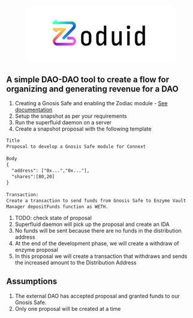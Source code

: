 <div align="center"><img src="zoduid-logo.png" width="80%"></div>

## A simple DAO-DAO tool to create a flow for organizing and generating revenue for a DAO

1. Creating a Gnosis Safe and enabling the Zodiac module - [See documentation](https://github.com/gnosis/zodiac-module-reality/blob/main/docs/setup_guide.md)
2. Setup the snapshot as per your requirements
3. Run the superfluid daemon on a server 
4. Create a snapshot proposal with the following template
```
Title
Proposal to develop a Gnosis Safe module for Connext

Body
{
  "address": ["0x...","0x..."],
  "shares":[80,20]
}

Transaction: 
Create a transaction to send funds from Gnosis Safe to Enzyme Vault Manager depositFunds function as WETH.
```
1. TODO: check state of proposal 
1. Superfluid daemon will pick up the proposal and create an IDA
1. No funds will be sent because there are no funds in the distribution address
1. At the end of the development phase, we will create a withdraw of enzyme proposal
1. In this proposal we will create a transaction that withdraws and sends the increased amount to the Distribution Address

## Assumptions
1. The external DAO has accepted proposal and granted funds to our Gnosis Safe.
1. Only one proposal will be created at a time
